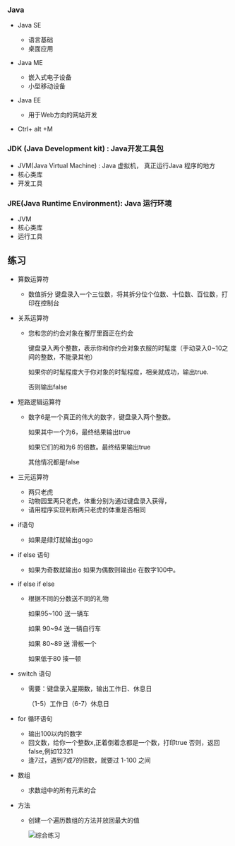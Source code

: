### Java

- Java SE  
  - 语言基础
  - 桌面应用
- Java ME
  - 嵌入式电子设备
  - 小型移动设备
- Java EE   
  - 用于Web方向的网站开发

- Ctrl+ alt +M



### JDK (Java Development kit) :  Java开发工具包

- JVM(Java Virtual Machine) : Java 虚拟机， 真正运行Java 程序的地方
- 核心类库
- 开发工具

### JRE(Java Runtime Environment): Java 运行环境

- JVM
- 核心类库
- 运行工具

## 练习

- 算数运算符
    - 数值拆分     键盘录入一个三位数，将其拆分位个位数、十位数、百位数，打印在控制台

    
    
- 关系运算符 
  
    - 您和您的约会对象在餐厅里面正在约会
    
        键盘录入两个整数，表示你和你约会对象衣服的时髦度（手动录入0~10之间的整数，不能录其他）
    
        如果你的时髦程度大于你对象的时髦程度，相亲就成功，输出true.
    
        否则输出false
    
        
    
- 短路逻辑运算符

    - 数字6是一个真正的伟大的数字，键盘录入两个整数。

        如果其中一个为6，最终结果输出true

        如果它们的和为6 的倍数。最终结果输出true

        其他情况都是false


- 三元运算符
    - 两只老虎
    - 动物园里两只老虎，体重分别为通过键盘录入获得，
    - 请用程序实现判断两只老虎的体重是否相同
    
- if语句   

    -  如果是绿灯就输出gogo


- if else 语句 

    - 如果为奇数就输出o 如果为偶数则输出e 在数字100中。

    

- if else if else 

    - 根据不同的分数送不同的礼物

        如果95~100 送一辆车

        如果 90~94 送一辆自行车

        如果 80~89 送 滑板一个

        如果低于80 揍一顿

- switch 语句

    - 需要：键盘录入星期数，输出工作日、休息日

        （1-5）工作日（6-7）休息日

- for 循环语句

    - 输出100以内的数字
    - 回文数，给你一个整数x,正着倒着念都是一个数，打印true 否则，返回false,例如12321
    - 逢7过，遇到7或7的倍数，就要过  1-100 之间

- 数组
    - 求数组中的所有元素的合
    
- 方法

    - 创建一个遍历数组的方法并放回最大的值

        ![综合练习](C:\Users\18058\AppData\Roaming\Typora\typora-user-images\image-20231108174327440.png)
